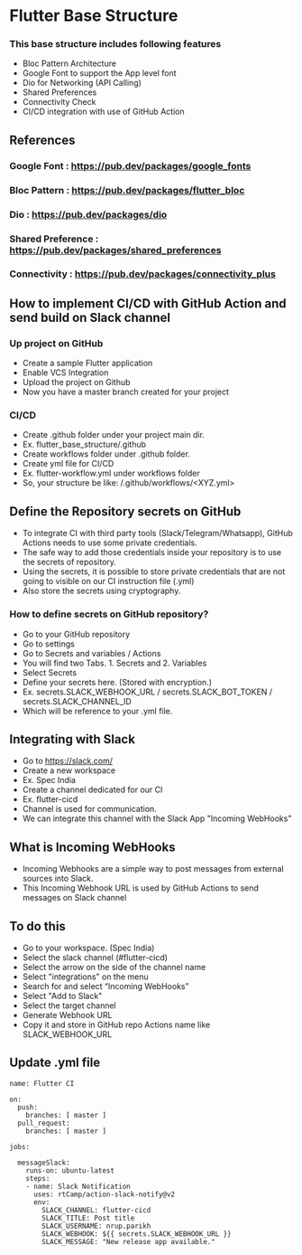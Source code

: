# Flutter Base Structure

### This base structure includes following features

- Bloc Pattern Architecture
- Google Font to support the App level font
- Dio for Networking (API Calling)
- Shared Preferences
- Connectivity Check
- CI/CD integration with use of GitHub Action

## References

### Google Font : https://pub.dev/packages/google_fonts
### Bloc Pattern : https://pub.dev/packages/flutter_bloc
### Dio : https://pub.dev/packages/dio
### Shared Preference : https://pub.dev/packages/shared_preferences
### Connectivity : https://pub.dev/packages/connectivity_plus

## How to implement CI/CD with GitHub Action and send build on Slack channel

### Up project on GitHub
- Create a sample Flutter application
- Enable VCS Integration
- Upload the project on Github
- Now you have a master branch created for your project

### CI/CD
- Create .github folder under your project main dir.
- Ex. flutter_base_structure/.github
- Create workflows folder under .github folder.
- Create yml file for CI/CD
- Ex. flutter-workflow.yml under workflows folder
- So, your structure be like: <Project>/.github/workflows/<XYZ.yml>

## Define the Repository secrets on GitHub
- To integrate CI with third party tools (Slack/Telegram/Whatsapp), GitHub Actions needs to use some private credentials.
- The safe way to add those credentials inside your repository is to use the secrets of repository.
- Using the secrets, it is possible to store private credentials that are not going to visible on our CI instruction file (.yml)
- Also store the secrets using cryptography.

### How to define secrets on GitHub repository?
- Go to your GitHub repository
- Go to settings
- Go to Secrets and variables / Actions
- You will find two Tabs. 1. Secrets and 2. Variables
- Select Secrets
- Define your secrets here. (Stored with encryption.)
- Ex. secrets.SLACK_WEBHOOK_URL / secrets.SLACK_BOT_TOKEN / secrets.SLACK_CHANNEL_ID
- Which will be reference to your .yml file.

## Integrating with Slack
- Go to https://slack.com/
- Create a new workspace
- Ex. Spec India
- Create a channel dedicated for our CI
- Ex. flutter-cicd
- Channel is used for communication.
- We can integrate this channel with the Slack App "Incoming WebHooks"


## What is Incoming WebHooks
- Incoming Webhooks are a simple way to post messages from external sources into Slack.
- This Incoming Webhook URL is used by GitHub Actions to send messages on Slack channel

## To do this
- Go to your workspace. (Spec India)
- Select the slack channel (#flutter-cicd)
- Select the arrow on the side of the channel name
- Select "integrations" on the menu
- Search for and select “Incoming WebHooks”
- Select "Add to Slack"
- Select the target channel
- Generate Webhook URL
- Copy it and store in GitHub repo Actions name like SLACK_WEBHOOK_URL

## Update .yml file

```
name: Flutter CI

on:
  push:
    branches: [ master ]
  pull_request:
    branches: [ master ]

jobs:

  messageSlack:
    runs-on: ubuntu-latest
    steps:
    - name: Slack Notification
      uses: rtCamp/action-slack-notify@v2
      env:
        SLACK_CHANNEL: flutter-cicd
        SLACK_TITLE: Post title
        SLACK_USERNAME: nrup.parikh
        SLACK_WEBHOOK: ${{ secrets.SLACK_WEBHOOK_URL }}
        SLACK_MESSAGE: "New release app available."
```